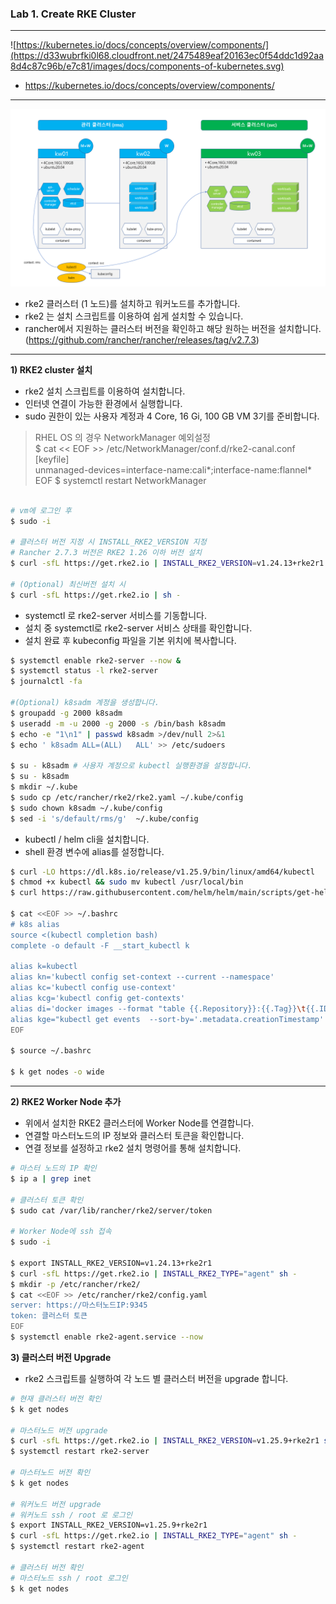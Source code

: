 ### Lab 1. Create RKE Cluster

---

![https://kubernetes.io/docs/concepts/overview/components/](https://d33wubrfki0l68.cloudfront.net/2475489eaf20163ec0f54ddc1d92aa8d4c87c96b/e7c81/images/docs/components-of-kubernetes.svg)
- https://kubernetes.io/docs/concepts/overview/components/
---
![cluster-config](./cluster-config.png)

- rke2 클러스터 (1 노드)를 설치하고 워커노드를 추가합니다.
- rke2 는 설치 스크립트를 이용하여 쉽게 설치할 수 있습니다.
- rancher에서 지원하는 클러스터 버전을 확인하고 해당 원하는 버전을 설치합니다. 
  (https://github.com/rancher/rancher/releases/tag/v2.7.3)

---

**1) RKE2 cluster 설치**

- rke2 설치 스크립트를 이용하여 설치합니다.
- 인터넷 연결이 가능한 환경에서 실행합니다.
- sudo 권한이 있는 사용자 계정과 4 Core, 16 Gi, 100 GB VM 3기를 준비합니다.

> RHEL OS 의 경우 NetworkManager 예외설정  
> $ cat << EOF >> /etc/NetworkManager/conf.d/rke2-canal.conf  
> [keyfile]  
> unmanaged-devices=interface-name:cali*;interface-name:flannel*  
> EOF
> $ systemctl restart NetworkManager

```bash

# vm에 로그인 후
$ sudo -i

# 클러스터 버전 지정 시 INSTALL_RKE2_VERSION 지정
# Rancher 2.7.3 버전은 RKE2 1.26 이하 버전 설치
$ curl -sfL https://get.rke2.io | INSTALL_RKE2_VERSION=v1.24.13+rke2r1 sh -

# (Optional) 최신버전 설치 시
$ curl -sfL https://get.rke2.io | sh -
```

- systemctl 로 rke2-server 서비스를 기동합니다.
- 설치 중 systemctl로 rke2-server 서비스 상태를 확인합니다.
- 설치 완료 후 kubeconfig 파일을 기본 위치에 복사합니다.


```bash
$ systemctl enable rke2-server --now &
$ systemctl status -l rke2-server
$ journalctl -fa

#(Optional) k8sadm 계정을 생성합니다.
$ groupadd -g 2000 k8sadm
$ useradd -m -u 2000 -g 2000 -s /bin/bash k8sadm
$ echo -e "1\n1" | passwd k8sadm >/dev/null 2>&1
$ echo ' k8sadm ALL=(ALL)   ALL' >> /etc/sudoers

$ su - k8sadm # 사용자 계정으로 kubectl 실행환경을 설정합니다.
$ su - k8sadm
$ mkdir ~/.kube
$ sudo cp /etc/rancher/rke2/rke2.yaml ~/.kube/config
$ sudo chown k8sadm ~/.kube/config
$ sed -i 's/default/rms/g'  ~/.kube/config
```

- kubectl / helm cli을 설치합니다.
- shell 환경 변수에 alias를 설정합니다.

```bash
$ curl -LO https://dl.k8s.io/release/v1.25.9/bin/linux/amd64/kubectl
$ chmod +x kubectl && sudo mv kubectl /usr/local/bin
$ curl https://raw.githubusercontent.com/helm/helm/main/scripts/get-helm-3 | bash

$ cat <<EOF >> ~/.bashrc
# k8s alias
source <(kubectl completion bash)
complete -o default -F __start_kubectl k

alias k=kubectl
alias kn='kubectl config set-context --current --namespace'
alias kc='kubectl config use-context'
alias kcg='kubectl config get-contexts'
alias di='docker images --format "table {{.Repository}}:{{.Tag}}\t{{.ID}}\t{{.Size}}\t{{.CreatedSince}}"'
alias kge="kubectl get events  --sort-by='.metadata.creationTimestamp'  -o 'go-template={{range .items}}{{.involvedObject.name}}{{\"\t\"}}{{.involvedObject.kind}}{{\"\t\"}}{{.message}}{{\"\t\"}}{{.reason}}{{\"\t\"}}{{.type}}{{\"\t\"}}{{.firstTimestamp}}{{\"\n\"}}{{end}}'"
EOF

$ source ~/.bashrc

$ k get nodes -o wide
```

---

**2) RKE2 Worker Node 추가**

- 위에서 설치한 RKE2 클러스터에 Worker Node를 연결합니다.
- 연결할 마스터노드의 IP 정보와 클러스터 토큰을 확인합니다.
- 연결 정보를 설정하고 rke2 설치 명령어를 통해 설치합니다.

```bash
# 마스터 노드의 IP 확인
$ ip a | grep inet

# 클러스터 토큰 확인
$ sudo cat /var/lib/rancher/rke2/server/token

# Worker Node에 ssh 접속
$ sudo -i

$ export INSTALL_RKE2_VERSION=v1.24.13+rke2r1
$ curl -sfL https://get.rke2.io | INSTALL_RKE2_TYPE="agent" sh -
$ mkdir -p /etc/rancher/rke2/
$ cat <<EOF >> /etc/rancher/rke2/config.yaml
server: https://마스터노드IP:9345
token: 클러스터 토큰
EOF
$ systemctl enable rke2-agent.service --now
```

**3) 클러스터 버전 Upgrade**

- rke2 스크립트를 실행하여 각 노드 별 클러스터 버전을 upgrade 합니다.

```bash
# 현재 클러스터 버전 확인
$ k get nodes

# 마스터노드 버전 upgrade
$ curl -sfL https://get.rke2.io | INSTALL_RKE2_VERSION=v1.25.9+rke2r1 sh -
$ systemctl restart rke2-server

# 마스터노드 버전 확인
$ k get nodes

# 워커노드 버전 upgrade
# 워커노드 ssh / root 로 로그인
$ export INSTALL_RKE2_VERSION=v1.25.9+rke2r1
$ curl -sfL https://get.rke2.io | INSTALL_RKE2_TYPE="agent" sh -
$ systemctl restart rke2-agent

# 클러스터 버전 확인
# 마스터노드 ssh / root 로그인
$ k get nodes
```
